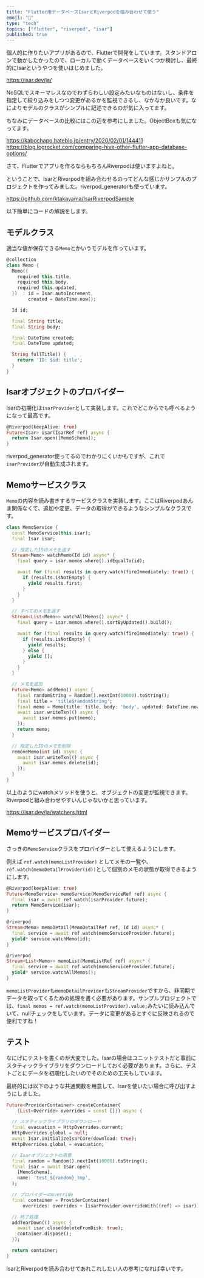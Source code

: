 ```yaml
---
title: "Flutter用データベースIsarとRiverpodを組み合わせて使う"
emoji: "🎼"
type: "tech"
topics: ["flutter", "riverpod", "isar"]
published: true
---
```


個人的に作りたいアプリがあるので、Flutterで開発をしています。スタンドアロンで動かしたかったので、ローカルで動くデータベースをいくつか検討し、最終的にIsarというやつを使いはじめました。

https://isar.dev/ja/

NoSQLでスキーマレスなのでわずらわしい設定みたいなものはないし、条件を指定して絞り込みをしつつ変更があるかを監視できるし、なかなか良いです。なによりモデルのクラスがシンプルに記述できるのが気に入ってます。

ちなみにデータベースの比較にはこの辺を参考にしました。ObjectBoxも気になってます。

https://kabochapo.hateblo.jp/entry/2020/02/01/144411
https://blog.logrocket.com/comparing-hive-other-flutter-app-database-options/

さて、Flutterでアプリを作るならもちろんRiverpodは使いますよねと。

ということで、IsarとRiverpodを組み合わせるのってどんな感じかサンプルのプロジェクトを作ってみました。riverpod_generatorも使っています。

https://github.com/ktakayama/IsarRiverpodSample

以下簡単にコードの解説をします。

## モデルクラス

適当な値が保存できる`Memo`とかいうモデルを作っています。

```dart:lib/models/memo.dart
@collection
class Memo {
  Memo({
    required this.title,
    required this.body,
    required this.updated,
  })  : id = Isar.autoIncrement,
        created = DateTime.now();

  Id id;

  final String title;
  final String body;

  final DateTime created;
  final DateTime updated;

  String fullTitle() {
    return 'ID: $id: title';
  }
}
```

## Isarオブジェクトのプロバイダー

Isarの初期化は`isarProvider`として実装します。これでどこからでも呼べるようになって最高です。

```dart:lib/providers/isar_provider.dart 
@Riverpod(keepAlive: true)
Future<Isar> isar(IsarRef ref) async {
  return Isar.open([MemoSchema]);
}
```

riverpod_generator使ってるのでわかりにくいかもですが、これで`isarProvider`が自動生成されます。

## Memoサービスクラス

`Memo`の内容を読み書きするサービスクラスを実装します。ここはRiverpodあんま関係なくて、追加や変更、データの取得ができるようなシンプルなクラスです。


```dart:lib/services/memo_service.dart
class MemoService {
  const MemoService(this.isar);
  final Isar isar;

  // 指定したIDのメモを返す
  Stream<Memo> watchMemo(Id id) async* {
    final query = isar.memos.where().idEqualTo(id);

    await for (final results in query.watch(fireImmediately: true)) {
      if (results.isNotEmpty) {
        yield results.first;
      }
    }
  }

  // すべてのメモを返す
  Stream<List<Memo>> watchAllMemos() async* {
    final query = isar.memos.where().sortByUpdated().build();

    await for (final results in query.watch(fireImmediately: true)) {
      if (results.isNotEmpty) {
        yield results;
      } else {
        yield [];
      }
    }
  }

  // メモを追加
  Future<Memo> addMemo() async {
    final randomString = Random().nextInt(10000).toString();
    final title = 'title$randomString';
    final memo = Memo(title: title, body: 'body', updated: DateTime.now());
    await isar.writeTxn(() async {
      await isar.memos.put(memo);
    });
    return memo;
  }

  // 指定したIDのメモを削除
  removeMemo(int id) async {
    await isar.writeTxn(() async {
      await isar.memos.delete(id);
    });
  }
}
```

以上のようにwatchメソッドを使うと、オブジェクトの変更が監視できます。Riverpodと組み合わせやすいんじゃないかと思っています。

https://isar.dev/ja/watchers.html

## Memoサービスプロバイダー

さっきの`MemoService`クラスをプロバイダーとして使えるようにします。

例えば `ref.watch(memoListProvider)` としてメモの一覧や、`ref.watch(memoDetailProvider(id))`として個別のメモの状態が取得できるようにします。


```dart:lib/providers/memo_service_provider.dart
@Riverpod(keepAlive: true)
Future<MemoService> memoService(MemoServiceRef ref) async {
  final isar = await ref.watch(isarProvider.future);
  return MemoService(isar);
}

@riverpod
Stream<Memo> memoDetail(MemoDetailRef ref, Id id) async* {
  final service = await ref.watch(memoServiceProvider.future);
  yield* service.watchMemo(id);
}

@riverpod
Stream<List<Memo>> memoList(MemoListRef ref) async* {
  final service = await ref.watch(memoServiceProvider.future);
  yield* service.watchAllMemos();
}
```

`memoListProvider`も`memoDetailProvider`も`StreamProvider`ですから、非同期でデータを取ってくるための処理を書く必要があります。サンプルプロジェクトでは、`final memos = ref.watch(memoListProvider).value;`みたいに読み込んでいて、nullチェックをしています。データに変更があるとすぐに反映されるので便利ですね！

## テスト

なにげにテストを書くのが大変でした。Isarの場合はユニットテストだと事前にスタティックライブラリをダウンロードしておく必要があります。さらに、テストごとにデータを初期化したいのでそのための工夫もしています。

最終的には以下のような共通関数を用意して、Isarを使いたい場合に呼び出すようにしました。

```dart:test/test_utils.dart
Future<ProviderContainer> createContainer(
    {List<Override> overrides = const []}) async {

  // スタティックライブラリのダウンロード
  final evacuation = HttpOverrides.current;
  HttpOverrides.global = null;
  await Isar.initializeIsarCore(download: true);
  HttpOverrides.global = evacuation;

  // Isarオブジェクトの用意
  final random = Random().nextInt(10000).toString();
  final isar = await Isar.open(
    [MemoSchema],
    name: 'test_${random}_tmp',
  );

  // プロバイダーのoverride
  final container = ProviderContainer(
      overrides: overrides + [isarProvider.overrideWith((ref) => isar)]);

  // 終了処理
  addTearDown(() async {
    await isar.close(deleteFromDisk: true);
    container.dispose();
  });

  return container;
}
```

IsarとRiverpodを読み合わせてあれこれしたい人の参考になれば幸いです。

